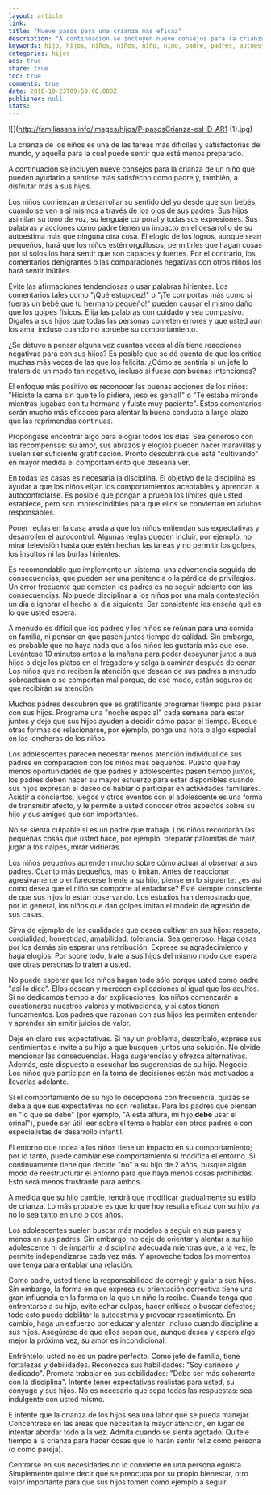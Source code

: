 ```yaml
---
layout: article
link: 
title: "Nueve pasos para una crianza más eficaz"
description: "A continuación se incluyen nueve consejos para la crianza de un niño que pueden ayudarlo a sentirse más satisfecho como padre y, también, a disfrutar más a sus hijos."
keywords: hijo, hijos, niños, niños, niño, nino, padre, padres, autoestima, disciplina, comunicación, comunicacion
categories: hijos
ads: true
share: true
toc: true
comments: true
date: 2018-10-23T09:59:00.000Z
publisher: null
stats: 
---
```

![](http://familiasana.info/images/hijos/P-pasosCrianza-esHD-AR1 (1).jpg)

La crianza de los niños es una de las tareas más difíciles y satisfactorias del mundo, y aquella para la cual puede sentir que está menos preparado.

A continuación se incluyen nueve consejos para la crianza de un niño que pueden ayudarlo a sentirse más satisfecho como padre y, también, a disfrutar más a sus hijos.

Los niños comienzan a desarrollar su sentido del yo desde que son bebés, cuando se ven a sí mismos a través de los ojos de sus padres. Sus hijos asimilan su tono de voz, su lenguaje corporal y todas sus expresiones. Sus palabras y acciones como padre tienen un impacto en el desarrollo de su autoestima más que ninguna otra cosa. El elogio de los logros, aunque sean pequeños, hará que los niños estén orgullosos; permitirles que hagan cosas por sí solos los hará sentir que son capaces y fuertes. Por el contrario, los comentarios denigrantes o las comparaciones negativas con otros niños los hará sentir inútiles.

Evite las afirmaciones tendenciosas o usar palabras hirientes. Los comentarios tales como "¡Qué estupidez!" o "¡Te comportas más como si fueras un bebé que tu hermano pequeño!" pueden causar el mismo daño que los golpes físicos. Elija las palabras con cuidado y sea compasivo. Dígales a sus hijos que todas las personas cometen errores y que usted aún los ama, incluso cuando no apruebe su comportamiento.

¿Se detuvo a pensar alguna vez cuántas veces al día tiene reacciones negativas para con sus hijos? Es posible que se dé cuenta de que los critica muchas más veces de las que los felicita. ¿Cómo se sentiría si un jefe lo tratara de un modo tan negativo, incluso si fuese con buenas intenciones?

El enfoque más positivo es reconocer las buenas acciones de los niños: "Hiciste la cama sin que te lo pidiera, ¡eso es genial!" o "Te estaba mirando mientras jugabas con tu hermana y fuiste muy paciente". Estos comentarios serán mucho más eficaces para alentar la buena conducta a largo plazo que las reprimendas continuas.

Propóngase encontrar algo para elogiar todos los días. Sea generoso con las recompensas: su amor, sus abrazos y elogios pueden hacer maravillas y suelen ser suficiente gratificación. Pronto descubrirá que está "cultivando" en mayor medida el comportamiento que desearía ver.

En todas las casas es necesaria la disciplina. El objetivo de la disciplina es ayudar a que los niños elijan los comportamientos aceptables y aprendan a autocontrolarse. Es posible que pongan a prueba los límites que usted establece, pero son imprescindibles para que ellos se conviertan en adultos responsables.

Poner reglas en la casa ayuda a que los niños entiendan sus expectativas y desarrollen el autocontrol. Algunas reglas pueden incluir, por ejemplo, no mirar televisión hasta que estén hechas las tareas y no permitir los golpes, los insultos ni las burlas hirientes.

Es recomendable que implemente un sistema: una advertencia seguida de consecuencias, que pueden ser una penitencia o la pérdida de privilegios. Un error frecuente que cometen los padres es no seguir adelante con las consecuencias. No puede disciplinar a los niños por una mala contestación un día e ignorar el hecho al día siguiente. Ser consistente les enseña qué es lo que usted espera.

A menudo es difícil que los padres y los niños se reúnan para una comida en familia, ni pensar en que pasen juntos tiempo de calidad. Sin embargo, es probable que no haya nada que a los niños les gustaría más que eso. Levántese 10 minutos antes a la mañana para poder desayunar junto a sus hijos o deje los platos en el fregadero y salga a caminar después de cenar. Los niños que no reciben la atención que desean de sus padres a menudo sobreactúan o se comportan mal porque, de ese modo, están seguros de que recibirán su atención.

Muchos padres descubren que es gratificante programar tiempo para pasar con sus hijos. Programe una "noche especial" cada semana para estar juntos y deje que sus hijos ayuden a decidir cómo pasar el tiempo. Busque otras formas de relacionarse, por ejemplo, ponga una nota o algo especial en las loncheras de los niños.

Los adolescentes parecen necesitar menos atención individual de sus padres en comparación con los niños más pequeños. Puesto que hay menos oportunidades de que padres y adolescentes pasen tiempo juntos, los padres deben hacer su mayor esfuerzo para estar disponibles cuando sus hijos expresan el deseo de hablar o participar en actividades familiares. Asistir a conciertos, juegos y otros eventos con el adolescente es una forma de transmitir afecto, y le permite a usted conocer otros aspectos sobre su hijo y sus amigos que son importantes.

No se sienta culpable si es un padre que trabaja. Los niños recordarán las pequeñas cosas que usted hace, por ejemplo, preparar palomitas de maíz, jugar a los naipes, mirar vidrieras.

Los niños pequeños aprenden mucho sobre cómo actuar al observar a sus padres. Cuanto más pequeños, más lo imitan. Antes de reaccionar agresivamente o enfurecerse frente a su hijo, piense en lo siguiente: ¿es así como desea que el niño se comporte al enfadarse? Esté siempre consciente de que sus hijos lo están observando. Los estudios han demostrado que, por lo general, los niños que dan golpes imitan el modelo de agresión de sus casas.

Sirva de ejemplo de las cualidades que desea cultivar en sus hijos: respeto, cordialidad, honestidad, amabilidad, tolerancia. Sea generoso. Haga cosas por los demás sin esperar una retribución. Exprese su agradecimiento y haga elogios. Por sobre todo, trate a sus hijos del mismo modo que espera que otras personas lo traten a usted.

No puede esperar que los niños hagan todo sólo porque usted como padre "así lo dice". Ellos desean y merecen explicaciones al igual que los adultos. Si no dedicamos tiempo a dar explicaciones, los niños comenzarán a cuestionarse nuestros valores y motivaciones, y si estos tienen fundamentos. Los padres que razonan con sus hijos les permiten entender y aprender sin emitir juicios de valor.

Deje en claro sus expectativas. Si hay un problema, descríbalo, exprese sus sentimientos e invite a su hijo a que busquen juntos una solución. No olvide mencionar las consecuencias. Haga sugerencias y ofrezca alternativas. Además, esté dispuesto a escuchar las sugerencias de su hijo. Negocie. Los niños que participan en la toma de decisiones están más motivados a llevarlas adelante.

Si el comportamiento de su hijo lo decepciona con frecuencia, quizás se deba a que sus expectativas no son realistas. Para los padres que piensan en "lo que se debe" (por ejemplo, "A esta altura, mi hijo **debe** usar el orinal"), puede ser útil leer sobre el tema o hablar con otros padres o con especialistas de desarrollo infantil.

El entorno que rodea a los niños tiene un impacto en su comportamiento; por lo tanto, puede cambiar ese comportamiento si modifica el entorno. Si continuamente tiene que decirle "no" a su hijo de 2 años, busque algún modo de reestructurar el entorno para que haya menos cosas prohibidas. Esto será menos frustrante para ambos.

A medida que su hijo cambie, tendrá que modificar gradualmente su estilo de crianza. Lo más probable es que lo que hoy resulta eficaz con su hijo ya no lo sea tanto en uno o dos años.

Los adolescentes suelen buscar más modelos a seguir en sus pares y menos en sus padres. Sin embargo, no deje de orientar y alentar a su hijo adolescente ni de impartir la disciplina adecuada mientras que, a la vez, le permite independizarse cada vez más. Y aproveche todos los momentos que tenga para entablar una relación.

Como padre, usted tiene la responsabilidad de corregir y guiar a sus hijos. Sin embargo, la forma en que expresa su orientación correctiva tiene una gran influencia en la forma en la que un niño la recibe. Cuando tenga que enfrentarse a su hijo, evite echar culpas, hacer críticas o buscar defectos; todo esto puede debilitar la autoestima y provocar resentimiento. En cambio, haga un esfuerzo por educar y alentar, incluso cuando discipline a sus hijos. Asegúrese de que ellos sepan que, aunque desea y espera algo mejor la próxima vez, su amor es incondicional.

Enfréntelo: usted no es un padre perfecto. Como jefe de familia, tiene fortalezas y debilidades. Reconozca sus habilidades: "Soy cariñoso y dedicado". Prometa trabajar en sus debilidades: "Debo ser más coherente con la disciplina". Intente tener expectativas realistas para usted, su cónyuge y sus hijos. No es necesario que sepa todas las respuestas: sea indulgente con usted mismo.

E intente que la crianza de los hijos sea una labor que se pueda manejar. Concéntrese en las áreas que necesitan la mayor atención, en lugar de intentar abordar todo a la vez. Admita cuando se sienta agotado. Quítele tiempo a la crianza para hacer cosas que lo harán sentir feliz como persona (o como pareja).

Centrarse en sus necesidades no lo convierte en una persona egoísta. Simplemente quiere decir que se preocupa por su propio bienestar, otro valor importante para que sus hijos tomen como ejemplo a seguir.

